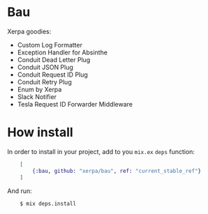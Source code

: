 # Bau

Xerpa goodies:

* Custom Log Formatter
* Exception Handler for Absinthe
* Conduit Dead Letter Plug
* Conduit JSON Plug
* Conduit Request ID Plug
* Conduit Retry Plug
* Enum by Xerpa
* Slack Notifier
* Tesla Request ID Forwarder Middleware

# How install
In order to install in your project, add to you `mix.ex` `deps`
function:

```elixir
	[
		{:bau, github: "xerpa/bau", ref: "current_stable_ref"}
	]
```

And run: 
```sh
	$ mix deps.install
```
